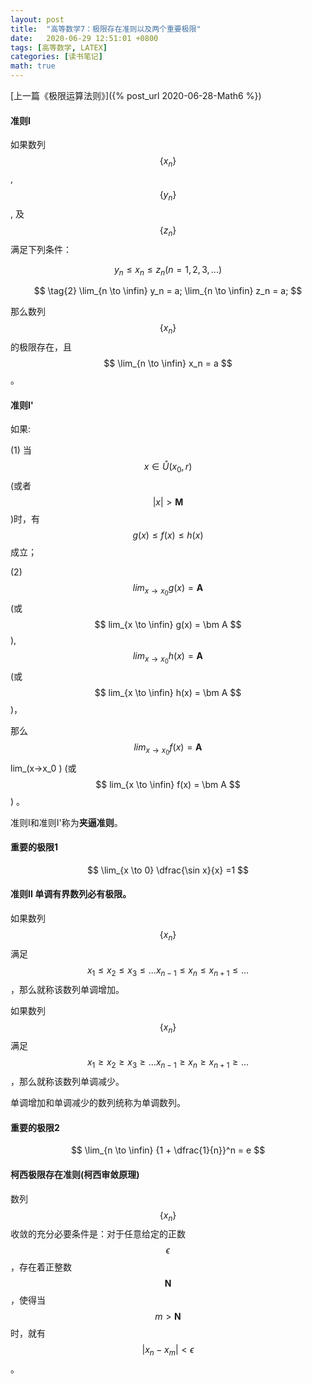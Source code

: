 ```yaml
---
layout: post
title:  "高等数学7：极限存在准则以及两个重要极限"
date:   2020-06-29 12:51:01 +0800
tags: [高等数学, LATEX]
categories: [读书笔记]
math: true
---
```


[上一篇《极限运算法则》]({% post_url 2020-06-28-Math6 %})

#### 准则I

如果数列<span> $$ \{ x_n \} $$ </span>, <span> $$ \{ y_n \} $$ </span>, 及 <span> $$ \{ z_n \} $$ </span> 满足下列条件：

$$
\tag{1} y_n \le x_n \le z_n (n=1,2,3,...)
$$

$$
\tag{2} \lim_{n \to \infin} y_n = a; \lim_{n \to \infin} z_n = a;
$$

那么数列<span> $$ \{ x_n \} $$ </span>的极限存在，且<span> $$ \lim_{n \to \infin} x_n = a $$ </span>。


#### 准则I'

如果:

(1) 当 <span> $$ x \in \mathring{U} (x_0, r) $$ </span> (或者<span> $$ |x| > \bm M $$ </span> )时，有 <span> $$ g(x) \le f(x) \le h(x) $$ </span> 成立；  

(2) <span> $$ lim_{x \to x_0} g(x) = \bm A $$ </span> (或<span> $$ lim_{x \to \infin} g(x) = \bm A $$ </span> ), <span> $$ lim_{x \to x_0} h(x) = \bm A $$ </span> (或 <span> $$ lim_{x \to \infin} h(x) = \bm A $$ </span> )，

那么<span> $$ lim_{x \to x_0} f(x) = \bm A $$ </span>  lim_(x→x_0 )⁡ (或 <span> $$ lim_{x \to \infin} f(x) = \bm A $$ </span> ) 。


准则I和准则I'称为**夹逼准则**。


####  重要的极限1 

$$
\lim_{x \to 0} \dfrac{\sin x}{x} =1 
$$


#### 准则II 单调有界数列必有极限。

如果数列<span> $$ \{ x_n \} $$ </span>满足<span> $$ x_1 \le x_2 \le x_3 \le ... x_{n-1} \le x_n \le x_{n + 1} \le ... $$ </span>，那么就称该数列单调增加。

如果数列<span> $$ \{ x_n \} $$ </span>满足<span> $$ x_1 \ge x_2 \ge x_3 \ge ... x_{n-1} \ge x_n \ge x_{n + 1} \ge ... $$ </span>，那么就称该数列单调减少。

单调增加和单调减少的数列统称为单调数列。

#### 重要的极限2

$$
\lim_{n \to \infin} {1 + \dfrac{1}{n}}^n = e 
$$

#### 柯西极限存在准则(柯西审敛原理) 

数列<span> $$ \{ x_n \} $$ </span>收敛的充分必要条件是：对于任意给定的正数<span> $$ \epsilon $$ </span>，存在着正整数<span> $$ \bm N $$ </span>，使得当<span> $$ m \gt \bm N $$ </span>时，就有 <span> $$ | x_n - x_m | \lt \epsilon $$ </span>。

